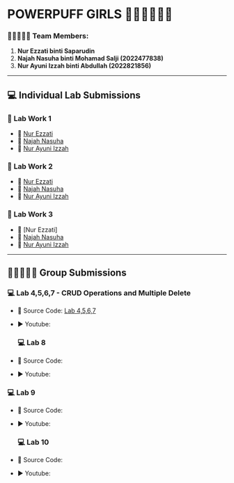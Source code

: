 # **POWERPUFF GIRLS** 👧🏻👧🏼👧🏽

### 👩🏻‍🤝‍👩🏼 **Team Members:**
1. **Nur Ezzati binti Saparudin**
2. **Najah Nasuha binti Mohamad Salji (2022477838)**
3. **Nur Ayuni Izzah binti Abdullah (2022821856)**

---

## 💻 **Individual Lab Submissions**

### 📝 **Lab Work 1**
- 🔗 [Nur Ezzati](https://t.me/c/1268048899/34253?thread=33987)
- 🔗 [Najah Nasuha](https://t.me/c/1268048899/34391?thread=33987)  
- 🔗 [Nur Ayuni Izzah](https://t.me/c/1268048899/34410?thread=33987)

### 📝 **Lab Work 2**
- 🔗 [Nur Ezzati](https://t.me/c/1268048899/34489?thread=33988)
- 🔗 [Najah Nasuha](https://t.me/c/1268048899/34646?thread=33988)  
- 🔗 [Nur Ayuni Izzah](https://t.me/c/1268048899/34721?thread=33988)

### 📝 **Lab Work 3**
- 🔗 [Nur Ezzati]
- 🔗 [Najah Nasuha](https://t.me/c/1268048899/37628?thread=34431)
- 🔗 [Nur Ayuni Izzah](https://t.me/c/1268048899/37272?thread=34431)

---

## 👩🏻‍🤝‍👩🏼 **Group Submissions**

### 💻 **Lab 4,5,6,7 - CRUD Operations and Multiple Delete**
- 🔗 Source Code: [Lab 4,5,6,7](https://github.com/najahae/Lab-4-5-6-7) 
- ▶️ Youtube:

  ### 💻 **Lab 8**
- 🔗 Source Code:  
- ▶️ Youtube:

### 💻 **Lab 9**
- 🔗 Source Code: 
- ▶️ Youtube:

  ### 💻 **Lab 10**
- 🔗 Source Code: 
- ▶️ Youtube: 
